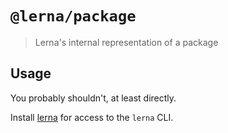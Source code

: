 # `@lerna/package`

> Lerna's internal representation of a package

## Usage

You probably shouldn't, at least directly.

Install [lerna](https://www.npmjs.com/package/lerna) for access to the `lerna` CLI.

